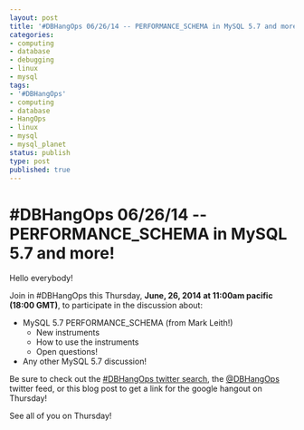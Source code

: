 ```yaml
---
layout: post
title: '#DBHangOps 06/26/14 -- PERFORMANCE_SCHEMA in MySQL 5.7 and more!'
categories:
- computing
- database
- debugging
- linux
- mysql
tags:
- '#DBHangOps'
- computing
- database
- HangOps
- linux
- mysql
- mysql_planet
status: publish
type: post
published: true
---
```

\#DBHangOps 06/26/14 -- PERFORMANCE_SCHEMA in MySQL 5.7 and more!
=========================================================

Hello everybody!

Join in \#DBHangOps this Thursday, **June, 26, 2014 at 11:00am pacific (18:00 GMT)**, to participate in the discussion about:

* MySQL 5.7 PERFORMANCE_SCHEMA (from Mark Leith!)
	* New instruments
	* How to use the instruments
	* Open questions!
* Any other MySQL 5.7 discussion!

Be sure to check out the [\#DBHangOps twitter search](https://twitter.com/search/realtime?q=%23DBHangOps), the [@DBHangOps](https://twitter.com/dbhangops) twitter feed, or this blog post to get a link for the google hangout on Thursday!

See all of you on Thursday!
